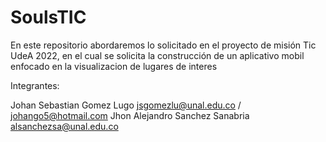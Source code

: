 # SoulsTIC
En este repositorio abordaremos lo solicitado en el proyecto de misión Tic UdeA 2022, en el cual se solicita la construcción de un aplicativo mobil enfocado en la visualizacion de lugares de interes

Integrantes:

Johan Sebastian Gomez Lugo jsgomezlu@unal.edu.co / johango5@hotmail.com
Jhon Alejandro Sanchez Sanabria alsanchezsa@unal.edu.co
